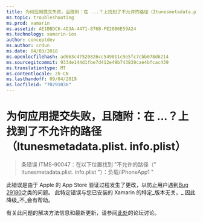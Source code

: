 ```yaml
---
title: 为何应用提交失败，且随附：在 ...？上找到了不允许的路径（Itunesmetadata.plist. info.plist）
ms.topic: troubleshooting
ms.prod: xamarin
ms.assetid: AE1BBDC6-4D3A-4471-876B-FE28B6E59A24
ms.technology: xamarin-ios
author: conceptdev
ms.author: crdun
ms.date: 04/03/2018
ms.openlocfilehash: ad663c47520826cc549011c9e5fc7cbb078d6214
ms.sourcegitcommit: 933de144d1fbe7d412e49b743839cae4bfcac439
ms.translationtype: MT
ms.contentlocale: zh-CN
ms.lasthandoff: 09/04/2019
ms.locfileid: "70291036"
---
```

# <a name="why-does-my-app-submission-fail-with-disallowed-paths--itunesmetadataplist--found-at--"></a>为何应用提交失败，且随附：在 ...？上找到了不允许的路径（Itunesmetadata.plist. info.plist）

> 条错误 ITMS-90047：在以下位置找到 "不允许的路径（" Itunesmetadata.plist. info.plist "）：负载/iPhoneApp1 "

此错误是由于 Apple 的 App Store 验证过程发生了更改，以防止用户遇到[Bug 29180](https://bugzilla.xamarin.com/show_bug.cgi?id=29180)之类的问题。 此特定错误与您已安装的 Xamarin 的特定_版本无关，_ 因此降级_不_会有帮助。

有关此问题的解决方法信息和最新更新，请参阅[此处](https://forums.xamarin.com/discussion/40388/disallowed-paths-itunesmetadata-plist-found-at-when-submitting-to-app-store/p1)的论坛讨论。
